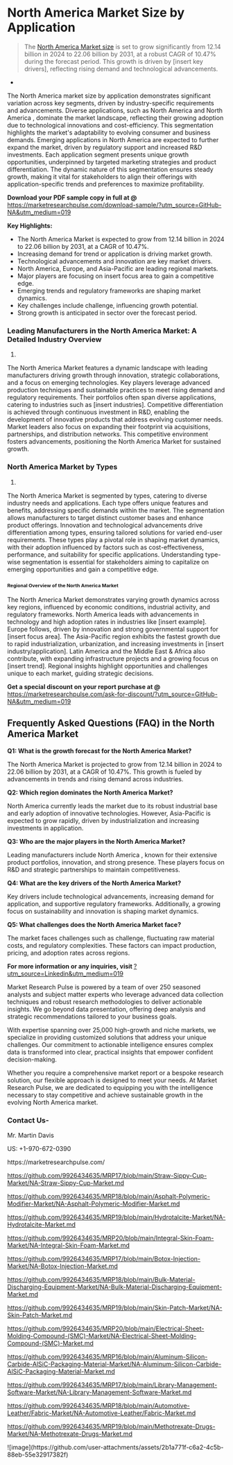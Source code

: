 <h1>North America  Market&nbsp;Size by Application</h1><blockquote><p>The <a href="https://marketresearchpulse.com/download-sample/?utm_source=GitHub-NA&amp;utm_medium=019">North America  Market size</a> is set to grow significantly from 12.14 billion in 2024 to 22.06 billion by 2031, at a robust CAGR of 10.47% during the forecast period. This growth is driven by [insert key drivers], reflecting rising demand and technological advancements.</p></blockquote><ul><li></li></ul><p>The North America  market size by application demonstrates significant variation across key segments, driven by industry-specific requirements and advancements. Diverse applications, such as North America  and North America , dominate the market landscape, reflecting their growing adoption due to technological innovations and cost-efficiency. This segmentation highlights the market's adaptability to evolving consumer and business demands. Emerging applications in North America  are expected to further expand the market, driven by regulatory support and increased R&D investments. Each application segment presents unique growth opportunities, underpinned by targeted marketing strategies and product differentiation. The dynamic nature of this segmentation ensures steady growth, making it vital for stakeholders to align their offerings with application-specific trends and preferences to maximize profitability.</p><p><strong>Download your PDF sample copy in full at @ </strong><a href="https://marketresearchpulse.com/download-sample/?utm_source=GitHub-NA&amp;utm_medium=019">https://marketresearchpulse.com/download-sample/?utm_source=GitHub-NA&amp;utm_medium=019</a></p><p><strong>Key Highlights: </strong></p><ul><li>The North America  Market is expected to grow from 12.14 billion in 2024 to 22.06 billion by 2031, at a CAGR of 10.47%.</li><li>Increasing demand for trend or application is driving market growth.</li><li>Technological advancements and innovation are key market drivers.</li><li>North America, Europe, and Asia-Pacific are leading regional markets.</li><li>Major players are focusing on insert focus area to gain a competitive edge.</li><li>Emerging trends and regulatory frameworks are shaping market dynamics.</li><li>Key challenges include challenge, influencing growth potential.</li><li>Strong growth is anticipated in sector over the forecast period.</li></ul><h3>Leading Manufacturers in the North America  Market: A Detailed Industry Overview</h3><ol><li></li></ol><div class="flex max-w-full flex-col flex-grow"><div class="min-h-8 text-message flex w-full flex-col items-end gap-2 whitespace-normal break-words [.text-message+&amp;]:mt-5" dir="auto" data-message-author-role="assistant" data-message-id="fd8432e4-4910-450d-b182-61b7bfb0a01f" data-message-model-slug="gpt-4o"><div class="flex w-full flex-col gap-1 empty:hidden first:pt-[3px]"><div class="markdown prose w-full break-words dark:prose-invert light"><p>The North America  Market features a dynamic landscape with leading manufacturers driving growth through innovation, strategic collaborations, and a focus on emerging technologies. Key players leverage advanced production techniques and sustainable practices to meet rising demand and regulatory requirements. Their portfolios often span diverse applications, catering to industries such as [insert industries]. Competitive differentiation is achieved through continuous investment in R&amp;D, enabling the development of innovative products that address evolving customer needs. Market leaders also focus on expanding their footprint via acquisitions, partnerships, and distribution networks. This competitive environment fosters advancements, positioning the North America  Market for sustained growth.</p></div></div></div></div><h3>North America  Market by Types</h3><ol><li></li></ol><div class="flex max-w-full flex-col flex-grow"><div class="min-h-8 text-message flex w-full flex-col items-end gap-2 whitespace-normal break-words [.text-message+&amp;]:mt-5" dir="auto" data-message-author-role="assistant" data-message-id="084470be-0bb7-4664-bddf-5156b4f41249" data-message-model-slug="gpt-4o-mini"><div class="flex w-full flex-col gap-1 empty:hidden first:pt-[3px]"><div class="markdown prose w-full break-words dark:prose-invert light"><p>The North America  Market is segmented by types, catering to diverse industry needs and applications. Each type offers unique features and benefits, addressing specific demands within the market. The segmentation allows manufacturers to target distinct customer bases and enhance product offerings. Innovation and technological advancements drive differentiation among types, ensuring tailored solutions for varied end-user requirements. These types play a pivotal role in shaping market dynamics, with their adoption influenced by factors such as cost-effectiveness, performance, and suitability for specific applications. Understanding type-wise segmentation is essential for stakeholders aiming to capitalize on emerging opportunities and gain a competitive edge.</p></div></div></div></div><h3><span style="font-size: 11px;">Regional Overview of the North America  Market</span></h3><div class="flex max-w-full flex-col flex-grow"><div class="min-h-8 text-message flex w-full flex-col items-end gap-2 whitespace-normal break-words [.text-message+&amp;]:mt-5" dir="auto" data-message-author-role="assistant" data-message-id="e9038762-ce64-4e30-91c9-9bd413514231" data-message-model-slug="gpt-4o-mini"><div class="flex w-full flex-col gap-1 empty:hidden first:pt-[3px]"><div class="markdown prose w-full break-words dark:prose-invert light"><p>The North America  Market demonstrates varying growth dynamics across key regions, influenced by economic conditions, industrial activity, and regulatory frameworks. North America leads with advancements in technology and high adoption rates in industries like [insert example]. Europe follows, driven by innovation and strong governmental support for [insert focus area]. The Asia-Pacific region exhibits the fastest growth due to rapid industrialization, urbanization, and increasing investments in [insert industry/application]. Latin America and the Middle East &amp; Africa also contribute, with expanding infrastructure projects and a growing focus on [insert trend]. Regional insights highlight opportunities and challenges unique to each market, guiding strategic decisions.</p></div></div></div></div><p><strong>Get a special discount on your report purchase at @ </strong><a href="https://marketresearchpulse.com/ask-for-discount/?utm_source=GitHub-NA&amp;utm_medium=019">https://marketresearchpulse.com/ask-for-discount/?utm_source=GitHub-NA&amp;utm_medium=019</a></p><h2>Frequently Asked Questions (FAQ) in the North America  Market</h2><p><strong>Q1: What is the growth forecast for the North America  Market?</strong></p><p>The North America  Market is projected to grow from 12.14 billion in 2024 to 22.06 billion by 2031, at a CAGR of 10.47%. This growth is fueled by advancements in trends and rising demand across industries.</p><p><strong>Q2: Which region dominates the North America  Market?</strong></p><p>North America currently leads the market due to its robust industrial base and early adoption of innovative technologies. However, Asia-Pacific is expected to grow rapidly, driven by industrialization and increasing investments in application.</p><p><strong>Q3: Who are the major players in the North America  Market?</strong></p><p>Leading manufacturers include North America , known for their extensive product portfolios, innovation, and strong presence. These players focus on R&amp;D and strategic partnerships to maintain competitiveness.</p><p><strong>Q4: What are the key drivers of the North America  Market?</strong></p><p>Key drivers include technological advancements, increasing demand for application, and supportive regulatory frameworks. Additionally, a growing focus on sustainability and innovation is shaping market dynamics.</p><p><strong>Q5: What challenges does the North America  Market face?</strong></p><p>The market faces challenges such as challenge, fluctuating raw material costs, and regulatory complexities. These factors can impact production, pricing, and adoption rates across regions.</p><p><strong>For more information or any inquiries, visit&nbsp;</strong><a href="?utm_source=Linkedin&utm_medium=019">?utm_source=Linkedin&utm_medium=019</a></p><p>Market Research Pulse is powered by a team of over 250 seasoned analysts and subject matter experts who leverage advanced data collection techniques and robust research methodologies to deliver actionable insights. We go beyond data presentation, offering deep analysis and strategic recommendations tailored to your business goals.</p><p>With expertise spanning over 25,000 high-growth and niche markets, we specialize in providing customized solutions that address your unique challenges. Our commitment to actionable intelligence ensures complex data is transformed into clear, practical insights that empower confident decision-making.</p><p>Whether you require a comprehensive market report or a bespoke research solution, our flexible approach is designed to meet your needs. At Market Research Pulse, we are dedicated to equipping you with the intelligence necessary to stay competitive and achieve sustainable growth in the evolving North America  market.</p><h3><strong>Contact Us-</strong></h3><p>Mr. Martin Davis</p><p>US: +1-970-672-0390</p><p>https://marketresearchpulse.com/</p><p><a href="https://github.com/9926434635/MRP17/blob/main/Straw-Sippy-Cup-Market/NA-Straw-Sippy-Cup-Market.md">https://github.com/9926434635/MRP17/blob/main/Straw-Sippy-Cup-Market/NA-Straw-Sippy-Cup-Market.md</a></p><p><a href="https://github.com/9926434635/MRP18/blob/main/Asphalt-Polymeric-Modifier-Market/NA-Asphalt-Polymeric-Modifier-Market.md">https://github.com/9926434635/MRP18/blob/main/Asphalt-Polymeric-Modifier-Market/NA-Asphalt-Polymeric-Modifier-Market.md</a></p><p><a href="https://github.com/9926434635/MRP19/blob/main/Hydrotalcite-Market/NA-Hydrotalcite-Market.md">https://github.com/9926434635/MRP19/blob/main/Hydrotalcite-Market/NA-Hydrotalcite-Market.md</a></p><p><a href="https://github.com/9926434635/MRP20/blob/main/Integral-Skin-Foam-Market/NA-Integral-Skin-Foam-Market.md">https://github.com/9926434635/MRP20/blob/main/Integral-Skin-Foam-Market/NA-Integral-Skin-Foam-Market.md</a></p><p><a href="https://github.com/9926434635/MRP17/blob/main/Botox-Injection-Market/NA-Botox-Injection-Market.md">https://github.com/9926434635/MRP17/blob/main/Botox-Injection-Market/NA-Botox-Injection-Market.md</a></p><p><a href="https://github.com/9926434635/MRP18/blob/main/Bulk-Material-Discharging-Equipment-Market/NA-Bulk-Material-Discharging-Equipment-Market.md">https://github.com/9926434635/MRP18/blob/main/Bulk-Material-Discharging-Equipment-Market/NA-Bulk-Material-Discharging-Equipment-Market.md</a></p><p><a href="https://github.com/9926434635/MRP19/blob/main/Skin-Patch-Market/NA-Skin-Patch-Market.md">https://github.com/9926434635/MRP19/blob/main/Skin-Patch-Market/NA-Skin-Patch-Market.md</a></p><p><a href="https://github.com/9926434635/MRP20/blob/main/Electrical-Sheet-Molding-Compound-(SMC)-Market/NA-Electrical-Sheet-Molding-Compound-(SMC)-Market.md">https://github.com/9926434635/MRP20/blob/main/Electrical-Sheet-Molding-Compound-(SMC)-Market/NA-Electrical-Sheet-Molding-Compound-(SMC)-Market.md</a></p><p><a href="https://github.com/9926434635/MRP16/blob/main/Aluminum-Silicon-Carbide-AlSiC-Packaging-Material-Market/NA-Aluminum-Silicon-Carbide-AlSiC-Packaging-Material-Market.md">https://github.com/9926434635/MRP16/blob/main/Aluminum-Silicon-Carbide-AlSiC-Packaging-Material-Market/NA-Aluminum-Silicon-Carbide-AlSiC-Packaging-Material-Market.md</a></p><p><a href="https://github.com/9926434635/MRP17/blob/main/Library-Management-Software-Market/NA-Library-Management-Software-Market.md">https://github.com/9926434635/MRP17/blob/main/Library-Management-Software-Market/NA-Library-Management-Software-Market.md</a></p><p><a href="https://github.com/9926434635/MRP18/blob/main/Automotive-Leather/Fabric-Market/NA-Automotive-Leather/Fabric-Market.md">https://github.com/9926434635/MRP18/blob/main/Automotive-Leather/Fabric-Market/NA-Automotive-Leather/Fabric-Market.md</a></p><p><a href="https://github.com/9926434635/MRP19/blob/main/Methotrexate-Drugs-Market/NA-Methotrexate-Drugs-Market.md">https://github.com/9926434635/MRP19/blob/main/Methotrexate-Drugs-Market/NA-Methotrexate-Drugs-Market.md</a></p>
![image](https://github.com/user-attachments/assets/2b1a771f-c6a2-4c5b-88eb-55e32917382f)
